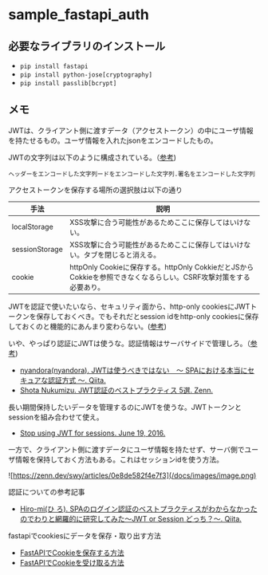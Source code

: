 # sample_fastapi_auth
## 必要なライブラリのインストール

- `pip install fastapi`
- `pip install python-jose[cryptography]`
- `pip install passlib[bcrypt]`

## メモ

JWTは、クライアント側に渡すデータ（アクセストークン）の中にユーザ情報を持たせるもの。ユーザ情報を入れたjsonをエンコードしたもの。

JWTの文字列は以下のように構成されている。（[参考](https://qiita.com/nokonoko_1203/items/966dc356c3763136c368))

```
ヘッダーをエンコードした文字列ードをエンコードした文字列.署名をエンコードした文字列
```

アクセストークンを保存する場所の選択肢は以下の通り

| 手法 | 説明 |
| --- | --- |
| localStorage | XSS攻撃に合う可能性があるためここに保存してはいけない。 |
| sessionStorage | XSS攻撃に合う可能性があるためここに保存してはいけない。タブを閉じると消える。 |
| cookie | httpOnly Cookieに保存する。httpOnly CokkieだとJSからCokkieを参照できなくなるらしい。CSRF攻撃対策をする必要あり。 |

JWTを認証で使いたいなら、セキュリティ面から、http-only cookiesにJWTトークンを保存しておくべき。でもそれだとsession idをhttp-only cookiesに保存しておくのと機能的にあんまり変わらない。([参考](http://cryto.net/~joepie91/blog/2016/06/13/stop-using-jwt-for-sessions/))

いや、やっぱり認証にJWTは使うな。認証情報はサーバサイドで管理しろ。（[参考](https://qiita.com/NewGyu/items/0b3111b61405366a76c5))

- [nyandora(nyandora). JWTは使うべきではない　〜 SPAにおける本当にセキュアな認証方式 〜. Qiita.](https://qiita.com/nyandora/items/8174891f52ec0ea15bc1)
- [Shota Nukumizu. JWT認証のベストプラクティス 5選. Zenn.](https://zenn.dev/nameless_sn/articles/the_best_practice_of_jwt)

長い期間保持したいデータを管理するのにJWTを使うな。JWTトークンとsessionを組み合わせて使え。

- [Stop using JWT for sessions. June 19, 2016. ](http://cryto.net/~joepie91/blog/2016/06/13/stop-using-jwt-for-sessions/)

一方で、クライアント側に渡すデータにユーザ情報を持たせず、サーバ側でユーザ情報を保持しておく方法もある。これはセッションidを使う方法。

![https://zenn.dev/swy/articles/0e8de582f4e7f3](/docs/images/image.png)

認証についての参考記事

- [Hiro-mi(ひ ろ). SPAのログイン認証のベストプラクティスがわからなかったのでわりと網羅的に研究してみた〜JWT or Session どっち？〜. Qiita.](https://qiita.com/Hiro-mi/items/18e00060a0f8654f49d6)

fastapiでcookiesにデータを保存・取り出す方法

- [FastAPIでCookieを保存する方法](https://liquids.dev/articles/17778473-418a-4422-94c1-ee10fb024869)
- [FastAPIでCookieを受け取る方法](https://liquids.dev/articles/a8e9e8f7-0438-4f29-ae5b-d7537e3f2316)

